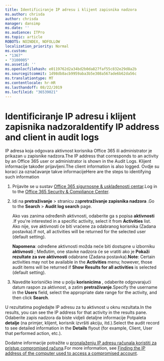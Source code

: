 ```yaml
---
title: Identificiranje IP adresu i klijent zapisnika nadzora
ms.author: chrisda
author: chrisda
manager: dansimp
ms.date: ''
ms.audience: ITPro
ms.topic: article
ROBOTS: NOINDEX, NOFOLLOW
localization_priority: Normal
ms.custom:
- "1367"
- "3100005"
ms.assetid: ''
ms.openlocfilehash: e0119762d2a34bd2b0da827faf55c832e29d8a2b
ms.sourcegitcommit: 1d98db8acb9959aba3b5e308a567ade6b62da56c
ms.translationtype: MT
ms.contentlocale: hr-HR
ms.lasthandoff: 08/22/2019
ms.locfileid: "36539021"
---
```

# <a name="identify-ip-address-and-client-in-audit-logs"></a><span data-ttu-id="aa598-102">Identificiranje IP adresu i klijent zapisnika nadzora</span><span class="sxs-lookup"><span data-stu-id="aa598-102">Identify IP address and client in audit logs</span></span>

<span data-ttu-id="aa598-103">IP adresa koja odgovara aktivnost korisnika Office 365 ili administrator je prikazan u zapisnike nadzora.</span><span class="sxs-lookup"><span data-stu-id="aa598-103">The IP address that corresponds to an activity by an Office 365 user or administrator is shown in the Audit Logs.</span></span> <span data-ttu-id="aa598-104">Klijent informacije također prijavljeni.</span><span class="sxs-lookup"><span data-stu-id="aa598-104">The client information is also logged.</span></span> <span data-ttu-id="aa598-105">Ovdje su koraci za označavanje takve informacije</span><span class="sxs-lookup"><span data-stu-id="aa598-105">Here are the steps to identifying such information</span></span>

1. <span data-ttu-id="aa598-106">Prijavite se u sustav [Office 365 sigurnosne & usklađenosti centar](https://protection.office.com/).</span><span class="sxs-lookup"><span data-stu-id="aa598-106">Log in to the [Office 365 Security & Compliance Center](https://protection.office.com/).</span></span>

2. <span data-ttu-id="aa598-107">Idi na **pretraživanje** > stranicu za**pretraživanje zapisnika nadzora** .</span><span class="sxs-lookup"><span data-stu-id="aa598-107">Go to the **Search** > **Audit log search** page.</span></span>

   <span data-ttu-id="aa598-108">Ako vas zanima određenih aktivnosti, odaberite ga s popisa **aktivnosti** .</span><span class="sxs-lookup"><span data-stu-id="aa598-108">If you're interested in a specific activity, select it from **Activities** list.</span></span> <span data-ttu-id="aa598-109">Ako nije, sve aktivnosti će biti vraćene za odabranog korisnika (Zadana postavka).</span><span class="sxs-lookup"><span data-stu-id="aa598-109">If not, all activities will be returned for the selected user (default setting).</span></span>

   <span data-ttu-id="aa598-110">**Napomena**: određene aktivnosti možda neće biti dostupne u izborniku **aktivnosti** ; Međutim, one stavke nadzora će se vratiti ako je **Pokaži rezultate za sve aktivnosti** odabrane (Zadana postavka).</span><span class="sxs-lookup"><span data-stu-id="aa598-110">**Note**: Certain activities may not be available in the **Activities** menu; however, those audit items will be returned if **Show Results for all activities** is selected (default setting).</span></span>

3. <span data-ttu-id="aa598-111">Navedite korisničko ime u polju **korisnicima** , odaberite odgovarajući datum raspon za aktivnost, a zatim **pretraživanje**.</span><span class="sxs-lookup"><span data-stu-id="aa598-111">Specify the username in the **Users** field, select the appropriate date range for the activity, and then click **Search**.</span></span>

<span data-ttu-id="aa598-112">U rezultatima pogledajte IP adresu za tu aktivnost u oknu rezultata.</span><span class="sxs-lookup"><span data-stu-id="aa598-112">In the results, you can see the IP address for that activity in the results pane.</span></span> <span data-ttu-id="aa598-113">Odaberite zapis nadzora da biste vidjeli detaljne informacije Potpaleta **detalje** (na primjer, klijent, korisnik izvršiti akciju, itd.).</span><span class="sxs-lookup"><span data-stu-id="aa598-113">Select the audit record to see detailed information in the **Details** flyout (for example, Client, User that performed action, etc.).</span></span>

<span data-ttu-id="aa598-114">Dodatne informacije potražite u [pronalaženju IP adresu računala koristiti za pristup compromised računa](https://docs.microsoft.com/office365/securitycompliance/auditing-troubleshooting-scenarios#finding-the-ip-address-of-the-computer-used-to-access-a-compromised-account).</span><span class="sxs-lookup"><span data-stu-id="aa598-114">For more information, see [Finding the IP address of the computer used to access a compromised account](https://docs.microsoft.com/office365/securitycompliance/auditing-troubleshooting-scenarios#finding-the-ip-address-of-the-computer-used-to-access-a-compromised-account).</span></span>
